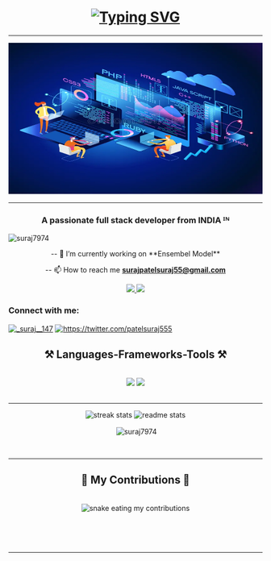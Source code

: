 
<h1 align="center">        
<a href="https://git.io/typing-svg"><img src="https://readme-typing-svg.demolab.com?font=Sans+Serif&size=32&duration=3000&pause=100&random=false&width=435&lines=Hi+there+%F0%9F%91%8B;I'm+Suraj+Patel" alt="Typing SVG" /></a>
</h1><hr>


<div align="center"> <img width="600px" height="300px" src="https://github.com/suraj7974/suraj7974/blob/main/pics/me.jpg">  </div><hr>
<h3 align="center">A passionate full stack developer from INDIA ᴵᴺ</h3>

<p align="left"> <img src="https://komarev.com/ghpvc/?username=suraj7974&label=Profile%20views&color=0e75b6&style=flat" alt="suraj7974" /> </p>
<div align="center">
 -- 🔭 I’m currently working on **Ensembel Model**
  
 -- 📫 How to reach me **surajpatelsuraj55@gmail.com**
  </div>

  <div align="center"> 
  <a href="mailto:surajpatelsuraj55@gmail.com">
    <img src="https://img.shields.io/badge/Gmail-333333?style=for-the-badge&logo=gmail&logoColor=red" />
  </a>
  <a href="https://www.linkedin.com/in/suraj-patel-188701298/" target="_blank">
    <img src="https://img.shields.io/badge/LinkedIn-0077B5?style=for-the-badge&logo=linkedin&logoColor=white" />
  </a>
</div>

<h3 align="left">Connect with me:</h3>
<p align="left">
<a href="https://instagram.com/_suraj__147" target="blank"><img align="center" src="https://raw.githubusercontent.com/suraj7974/github-profile-readme-generator/master/src/images/icons/Social/instagram.svg" alt="_suraj__147" height="30" width="40"/></a>
 <a href="https://twitter.com/https://twitter.com/patelsuraj555" target="blank"><img align="center" src="https://raw.githubusercontent.com/suraj7974/github-profile-readme-generator/master/src/images/icons/Social/twitter.svg" alt="https://twitter.com/patelsuraj555" height="30" width="40" target="_blank" /></a>
</p>

<h2 align="center">⚒️ Languages-Frameworks-Tools ⚒️</h2>
<br/>
<div align="center">
    <img src="https://skillicons.dev/icons?i=react,bootstrap,html,css,vscode,github,tailwind,flutter" />
    <img src="https://skillicons.dev/icons?i=nodejs,python,javascript,express,mongodb,c,java,nextjs,mysql,flask,tensorflow,pytorch" /><br>
</div>
<br>
<hr>

<div align=center>
  <img width=390 src="https://streak-stats.demolab.com/?user=suraj7974&count_private=true&theme=react&border_radius=10" alt="streak stats"/>
  <img width=390 src="https://github-readme-stats-salesp07.vercel.app/api?username=suraj7974&count_private=true&show_icons=true&theme=react&rank_icon=github&border_radius=10" alt="readme stats" />
  <br/>
 <p>&nbsp;<img align="center" src="https://github-readme-stats.vercel.app/api?username=suraj7974&show_icons=true&locale=en&theme=tokyonight" alt="suraj7974" /></p>
<br>
<hr>

<div align="center">
  <h2>🐍 My Contributions 🐍</h2>
  <br>
  <img alt="snake eating my contributions" src="https://raw.githubusercontent.com/suraj7974/suraj7974/output/github-contribution-grid-snake.svg" />
  
  <br/><br/><br/>
</div>

<hr>


